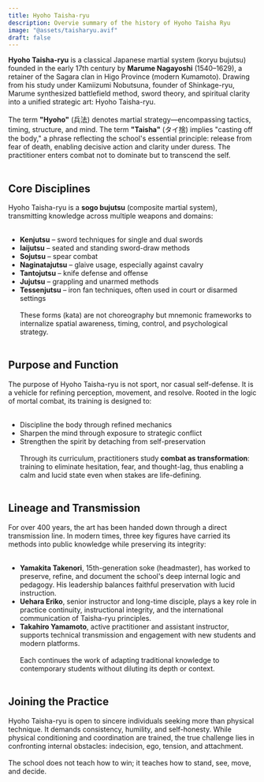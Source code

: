```yaml
---
title: Hyoho Taisha-ryu
description: Overvie summary of the history of Hyoho Taisha Ryu
image: "@assets/taisharyu.avif"
draft: false
---
```

**Hyoho Taisha-ryu** is a classical Japanese martial system (koryu bujutsu) founded in the early 17th century by **Marume Nagayoshi** (1540–1629), a retainer of the Sagara clan in Higo Province (modern Kumamoto). Drawing from his study under Kamiizumi Nobutsuna, founder of Shinkage-ryu, Marume synthesized battlefield method, sword theory, and spiritual clarity into a unified strategic art: Hyoho Taisha-ryu.
<br><br>
The term **"Hyoho"** (兵法) denotes martial strategy—encompassing tactics, timing, structure, and mind. The term **"Taisha"** (タイ捨) implies "casting off the body," a phrase reflecting the school's essential principle: release from fear of death, enabling decisive action and clarity under duress. The practitioner enters combat not to dominate but to transcend the self.
<br><br>
## Core Disciplines
Hyoho Taisha-ryu is a **sogo bujutsu** (composite martial system), transmitting knowledge across multiple weapons and domains:
<br><br>
- **Kenjutsu** – sword techniques for single and dual swords
- **Iaijutsu** – seated and standing sword-draw methods
- **Sojutsu** – spear combat
- **Naginatajutsu** – glaive usage, especially against cavalry
- **Tantojutsu** – knife defense and offense
- **Jujutsu** – grappling and unarmed methods
- **Tessenjutsu** – iron fan techniques, often used in court or disarmed settings
<br><br>
These forms (kata) are not choreography but mnemonic frameworks to internalize spatial awareness, timing, control, and psychological strategy.
<br><br>
## Purpose and Function
The purpose of Hyoho Taisha-ryu is not sport, nor casual self-defense. It is a vehicle for refining perception, movement, and resolve. Rooted in the logic of mortal combat, its training is designed to:
<br><br>
- Discipline the body through refined mechanics
- Sharpen the mind through exposure to strategic conflict
- Strengthen the spirit by detaching from self-preservation
<br><br>
Through its curriculum, practitioners study **combat as transformation**: training to eliminate hesitation, fear, and thought-lag, thus enabling a calm and lucid state even when stakes are life-defining.
<br><br>
## Lineage and Transmission
For over 400 years, the art has been handed down through a direct transmission line. In modern times, three key figures have carried its methods into public knowledge while preserving its integrity:
<br><br>
- **Yamakita Takenori**, 15th-generation soke (headmaster), has worked to preserve, refine, and document the school's deep internal logic and pedagogy. His leadership balances faithful preservation with lucid instruction.
- **Uehara Eriko**, senior instructor and long-time disciple, plays a key role in practice continuity, instructional integrity, and the international communication of Taisha-ryu principles.
- **Takahiro Yamamoto**, active practitioner and assistant instructor, supports technical transmission and engagement with new students and modern platforms.
<br><br>
Each continues the work of adapting traditional knowledge to contemporary students without diluting its depth or context.
<br><br>
## Joining the Practice
Hyoho Taisha-ryu is open to sincere individuals seeking more than physical technique. It demands consistency, humility, and self-honesty. While physical conditioning and coordination are trained, the true challenge lies in confronting internal obstacles: indecision, ego, tension, and attachment.
<br><br>
The school does not teach how to win; it teaches how to stand, see, move, and decide.


